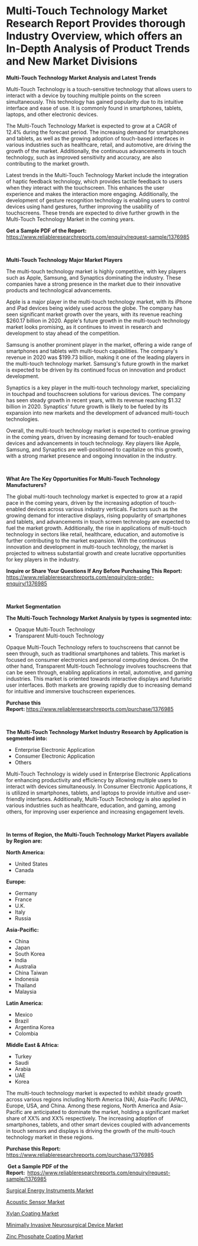 <p><h1>Multi-Touch Technology Market Research Report Provides thorough Industry Overview, which offers an In-Depth Analysis of Product Trends and New Market Divisions</h1></p><p><strong>Multi-Touch Technology Market Analysis and Latest Trends</strong></p>
<p><p>Multi-Touch Technology is a touch-sensitive technology that allows users to interact with a device by touching multiple points on the screen simultaneously. This technology has gained popularity due to its intuitive interface and ease of use. It is commonly found in smartphones, tablets, laptops, and other electronic devices.</p><p>The Multi-Touch Technology Market is expected to grow at a CAGR of 12.4% during the forecast period. The increasing demand for smartphones and tablets, as well as the growing adoption of touch-based interfaces in various industries such as healthcare, retail, and automotive, are driving the growth of the market. Additionally, the continuous advancements in touch technology, such as improved sensitivity and accuracy, are also contributing to the market growth.</p><p>Latest trends in the Multi-Touch Technology Market include the integration of haptic feedback technology, which provides tactile feedback to users when they interact with the touchscreen. This enhances the user experience and makes the interaction more engaging. Additionally, the development of gesture recognition technology is enabling users to control devices using hand gestures, further improving the usability of touchscreens. These trends are expected to drive further growth in the Multi-Touch Technology Market in the coming years.</p></p>
<p><strong>Get a Sample PDF of the Report:&nbsp;</strong> <a href="https://www.reliableresearchreports.com/enquiry/request-sample/1376985">https://www.reliableresearchreports.com/enquiry/request-sample/1376985</a></p>
<p>&nbsp;</p>
<p><strong>Multi-Touch Technology Major Market Players</strong></p>
<p><p>The multi-touch technology market is highly competitive, with key players such as Apple, Samsung, and Synaptics dominating the industry. These companies have a strong presence in the market due to their innovative products and technological advancements. </p><p>Apple is a major player in the multi-touch technology market, with its iPhone and iPad devices being widely used across the globe. The company has seen significant market growth over the years, with its revenue reaching $260.17 billion in 2020. Apple's future growth in the multi-touch technology market looks promising, as it continues to invest in research and development to stay ahead of the competition.</p><p>Samsung is another prominent player in the market, offering a wide range of smartphones and tablets with multi-touch capabilities. The company's revenue in 2020 was $199.73 billion, making it one of the leading players in the multi-touch technology market. Samsung's future growth in the market is expected to be driven by its continued focus on innovation and product development.</p><p>Synaptics is a key player in the multi-touch technology market, specializing in touchpad and touchscreen solutions for various devices. The company has seen steady growth in recent years, with its revenue reaching $1.32 billion in 2020. Synaptics' future growth is likely to be fueled by its expansion into new markets and the development of advanced multi-touch technologies.</p><p>Overall, the multi-touch technology market is expected to continue growing in the coming years, driven by increasing demand for touch-enabled devices and advancements in touch technology. Key players like Apple, Samsung, and Synaptics are well-positioned to capitalize on this growth, with a strong market presence and ongoing innovation in the industry.</p></p>
<p>&nbsp;</p>
<p><strong>What Are The Key Opportunities For Multi-Touch Technology Manufacturers?</strong></p>
<p><p>The global multi-touch technology market is expected to grow at a rapid pace in the coming years, driven by the increasing adoption of touch-enabled devices across various industry verticals. Factors such as the growing demand for interactive displays, rising popularity of smartphones and tablets, and advancements in touch screen technology are expected to fuel the market growth. Additionally, the rise in applications of multi-touch technology in sectors like retail, healthcare, education, and automotive is further contributing to the market expansion. With the continuous innovation and development in multi-touch technology, the market is projected to witness substantial growth and create lucrative opportunities for key players in the industry.</p></p>
<p><strong>Inquire or Share Your Questions If Any Before Purchasing This Report:</strong> <a href="https://www.reliableresearchreports.com/enquiry/pre-order-enquiry/1376985">https://www.reliableresearchreports.com/enquiry/pre-order-enquiry/1376985</a></p>
<p>&nbsp;</p>
<p><strong>Market Segmentation</strong></p>
<p><strong>The Multi-Touch Technology Market Analysis by types is segmented into:</strong></p>
<p><ul><li>Opaque Multi-Touch Technology</li><li>Transparent Multi-touch Technology</li></ul></p>
<p><p>Opaque Multi-Touch Technology refers to touchscreens that cannot be seen through, such as traditional smartphones and tablets. This market is focused on consumer electronics and personal computing devices. On the other hand, Transparent Multi-touch Technology involves touchscreens that can be seen through, enabling applications in retail, automotive, and gaming industries. This market is oriented towards interactive displays and futuristic user interfaces. Both markets are growing rapidly due to increasing demand for intuitive and immersive touchscreen experiences.</p></p>
<p><strong>Purchase this Report:&nbsp;</strong><a href="https://www.reliableresearchreports.com/purchase/1376985">https://www.reliableresearchreports.com/purchase/1376985</a></p>
<p>&nbsp;</p>
<p><strong>The Multi-Touch Technology Market Industry Research by Application is segmented into:</strong></p>
<p><ul><li>Enterprise Electronic Application</li><li>Consumer Electronic Application</li><li>Others</li></ul></p>
<p><p>Multi-Touch Technology is widely used in Enterprise Electronic Applications for enhancing productivity and efficiency by allowing multiple users to interact with devices simultaneously. In Consumer Electronic Applications, it is utilized in smartphones, tablets, and laptops to provide intuitive and user-friendly interfaces. Additionally, Multi-Touch Technology is also applied in various industries such as healthcare, education, and gaming, among others, for improving user experience and increasing engagement levels.</p></p>
<p>&nbsp;</p>
<p><strong>In terms of Region, the Multi-Touch Technology Market Players available by Region are:</strong></p>
<p>
    <p> <strong> North America: </strong>
        <ul>
            <li>United States</li>
            <li>Canada</li>
        </ul>
        </p> 
    <p> <strong> Europe: </strong>
        <ul>
            <li>Germany</li>
            <li>France</li>
            <li>U.K.</li>
            <li>Italy</li>
            <li>Russia</li>
        </ul>
        </p> 
    <p> <strong> Asia-Pacific: </strong>
        <ul>
            <li>China</li>
            <li>Japan</li>
            <li>South Korea</li>
            <li>India</li>
            <li>Australia</li>
            <li>China Taiwan</li>
            <li>Indonesia</li>
            <li>Thailand</li>
            <li>Malaysia</li>
        </ul>
        </p> 
    <p> <strong> Latin America: </strong>
        <ul>
            <li>Mexico</li>
            <li>Brazil</li>
            <li>Argentina Korea</li>
            <li>Colombia</li>
        </ul>
        </p> 
    <p> <strong> Middle East & Africa: </strong>
        <ul>
            <li>Turkey</li>
            <li>Saudi</li>
            <li>Arabia</li>
            <li>UAE</li>
            <li>Korea</li>
        </ul>
    </p>
    </p>
<p><p>The multi-touch technology market is expected to exhibit steady growth across various regions including North America (NA), Asia-Pacific (APAC), Europe, USA, and China. Among these regions, North America and Asia-Pacific are anticipated to dominate the market, holding a significant market share of XX% and XX% respectively. The increasing adoption of smartphones, tablets, and other smart devices coupled with advancements in touch sensors and displays is driving the growth of the multi-touch technology market in these regions.</p></p>
<p><strong>Purchase this Report: </strong><a href="https://www.reliableresearchreports.com/purchase/1376985">https://www.reliableresearchreports.com/purchase/1376985</a></p>
<p>&nbsp;<strong>Get a Sample PDF of the Report:&nbsp;&nbsp;</strong><a href="https://www.reliableresearchreports.com/enquiry/request-sample/1376985">https://www.reliableresearchreports.com/enquiry/request-sample/1376985</a></p>
<p><strong></strong></p>
<p><p><a href="https://github.com/bentleemidoriestelle7o/Market-Research-Report-List-1/blob/main/surgical-energy-instruments-market.md">Surgical Energy Instruments Market</a></p><p><a href="https://funky-papaya-cf4.notion.site/Global-Acoustic-Sensor-Market-Size-and-Market-Trends-Insights-and-Projections-from-2024-to-2031-05f1a2640634444dbb253cea18947894">Acoustic Sensor Market</a></p><p><a href="https://view.publitas.com/reportprime-1/xylan-coating-market-size-reflecting-a-forecast-till-2031-market-by-type-by-application-and-by-geography/">Xylan Coating Market</a></p><p><a href="https://github.com/guneycigdem35/Market-Research-Report-List-2/blob/main/minimally-invasive-neurosurgical-device-market.md">Minimally Invasive Neurosurgical Device Market</a></p><p><a href="https://view.publitas.com/reportprime-1/zinc-phosphate-coating-market-size-focuses-on-market-dynamics-in-depth-analysis-and-future-projections-of-its-market-forecasted-for-period-from-2024-to-2031/">Zinc Phosphate Coating Market</a></p></p>